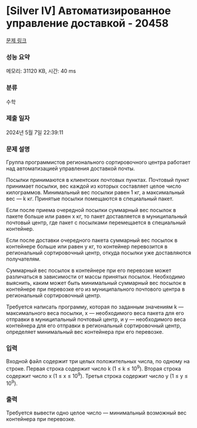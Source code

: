 # [Silver IV] Автоматизированное управление доставкой - 20458 

[문제 링크](https://www.acmicpc.net/problem/20458) 

### 성능 요약

메모리: 31120 KB, 시간: 40 ms

### 분류

수학

### 제출 일자

2024년 5월 7일 22:39:11

### 문제 설명

<p>Группа программистов регионального сортировочного центра работает над автоматизацией управления доставкой почты.</p>

<p>Посылки принимаются в клиентских почтовых пунктах. Почтовый пункт принимает посылки, вес каждой из которых составляет целое число килограммов. Минимальный вес посылки равен 1 кг, а максимальный вес — k кг. Принятые посылки помещаются в специальный пакет.</p>

<p>Если после приема очередной посылки суммарный вес посылок в пакете больше или равен x кг, то пакет доставляется в муниципальный почтовый центр, где пакет с посылками перемещается в специальный контейнер.</p>

<p>Если после доставки очередного пакета суммарный вес посылок в контейнере больше или равен y кг, то контейнер перевозится в региональный сортировочный центр, откуда посылки уже доставляются получателям.</p>

<p>Суммарный вес посылок в контейнере при его перевозке может различаться в зависимости от массы принятых посылок. Необходимо выяснить, каким может быть минимальный суммарный вес посылок в контейнере при перевозке его из муниципального почтового центра в региональный сортировочный центр.</p>

<p>Требуется написать программу, которая по заданным значениям k — максимального веса посылки, x — необходимого веса пакета для его отправки в муниципальный почтовый центр, и y — необходимого веса контейнера для его отправки в региональный сортировочный центр, определяет минимальный вес контейнера при его перевозке.</p>

### 입력 

 <p>Входной файл содержит три целых положительных числа, по одному на строке. Первая строка содержит число k (1 ≤ k ≤ 10<sup>9</sup>). Вторая строка содержит число x (1 ≤ x ≤ 10<sup>9</sup>). Третья строка содержит число y (1 ≤ y ≤ 10<sup>9</sup>).</p>

### 출력 

 <p>Требуется вывести одно целое число — минимальный возможный вес контейнера при перевозке.</p>

